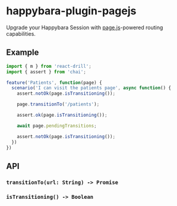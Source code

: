 # happybara-plugin-pagejs

Upgrade your Happybara Session with
[page.js](https://visionmedia.github.io/page.js/)-powered routing capabilities.

## Example

```javascript
import { m } from 'react-drill';
import { assert } from 'chai';

feature('Patients', function(page) {
  scenario('I can visit the patients page', async function() {
    assert.notOk(page.isTransitioning());

    page.transitionTo('/patients');

    assert.ok(page.isTransitioning());

    await page.pendingTransitions;

    assert.notOk(page.isTransitioning());
  })
})
```

## API

### `transitionTo(url: String) -> Promise`
### `isTransitioning() -> Boolean`
